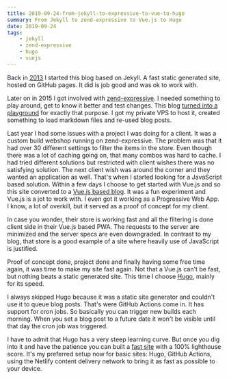 ```yaml
---
title: 2019-09-24-from-jekyll-to-expressive-to-vue-to-hugo
summary: From Jekyll to zend-expressive to Vue.js to Hugo
date: 2019-09-24
tags:
    - jekyll
    - zend-expressive
    - hugo
    - vuejs
---
```


Back in [2013](/blog/2013-11-05-hello-world) I started this blog based on Jekyll. A fast static generated site, hosted on GitHub pages. It did is job good and was ok to work with.

Later on in 2015 I got involved with [zend-expressive](https://github.com/zendframework/zend-expressive). I needed something to play around, get to know it better and test changes. This blog [turned into a playground](https://github.com/xtreamwayz/www.elt.ink/tree/expressive) for exactly that purpose. I got my private VPS to host it, created something to load markdown files and re-used blog posts.

Last year I had some issues with a project I was doing for a client. It was a custom build webshop running on zend-expressive. The problem was that it had over 30 different settings to filter the items in the store. Even though there was a lot of caching going on, that many combos was hard to cache. I had tried different solutions but restricted with client wishes there was no satisfying solution. The next client wish was around the corner and they wanted an application as well. That's when I started looking for a JavaScript based solution. Within a few days I choose to get started with Vue.js and so this site converted to a [Vue.js based blog](https://github.com/xtreamwayz/www.elt.ink/tree/vuejs). It was a fun experiment and Vue.js is a jot to work with. I even got it working as a Progressive Web App. I know, a lot of overkill, but it served as a proof of concept for my client.

In case you wonder, their store is working fast and all the filtering is done client side in their Vue.js based PWA. The requests to the server are minimized and the server specs are even downgraded. In contrast to my blog, that store is a good example of a site where heavily use of JavaScript is justified.

Proof of concept done, project done and finally having some free time again, it was time to make my site fast again. Not that a Vue.js can't be fast, but nothing beats a static generated site. This time I choose [Hugo](https://gohugo.io/), mainly for its speed.

I always skipped Hugo because it was a static site generator and couldn't use it to queue blog posts. That's were GitHub Actions come in. It has support for cron jobs. So basically you can trigger new builds each morning. When you set a blog post to a future date it won't be visible until that day the cron job was triggered.

I have to admit that Hugo has a very steep learning curve. But once you dig into it and have the patience you can built a [fast site](https://github.com/xtreamwayz/www.elt.ink/tree/master) with a 100% lighthouse score. It's my preferred setup now for basic sites: Hugo, GitHub Actions, using the Netlify content delivery network to bring it as fast as possible to your device.
